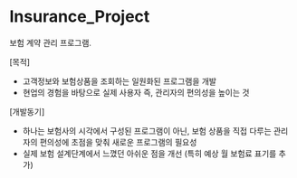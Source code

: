 # Insurance_Project

보험 계약 관리 프로그램.

[목적]
* 고객정보와 보험상품을 조회하는 일원화된 프로그램을 개발
* 현업의 경험을 바탕으로 실제 사용자 즉, 관리자의 편의성을 높이는 것

[개발동기]
* 하나는 보험사의 시각에서 구성된 프로그램이 아닌, 보험 상품을 직접 다루는 관리자의 편의성에 초점을 맞춰 새로운 프로그램의 필요성
* 실제 보험 설계단계에서 느꼈던 아쉬운 점을 개선
  (특히 예상 월 보험료 표기를 추가)

